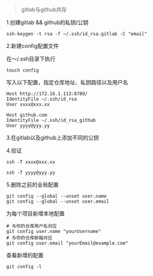 > gitlab与github共存

1.创建gitlab && github的私钥/公钥
```shell
ssh-keygen -t rsa -f ~/.ssh/id_rsa.gitlab -C "email"
```

2.新建config配置文件

在～/.ssh目录下执行
```shell
touch config
```
写入以下配置，指定仓库地址、私钥路径以及用户名
```shell
Host http://172.16.1.113:8789/
IdentityFile ~/.ssh/id_rsa
User xxxx@xxx.xx

Host github.com
IdentityFile ~/.ssh/id_rsa_github
User yyyy@yyy.yy
```

3.在gitlab以及github上添加不同的公钥

4.验证
```shell
ssh -T xxxx@xxx.xx

ssh -T yyyy@yyy.yy
```

5.删除之前的全局配置
```shell
git config --global --unset user.name
git config --global --unset user.email
```

为每个项目新增本地配置
```shell
# 与你的仓库用户名对应
git config user.name "yourUsername"
# 与你的仓库邮箱对应
git config user.email "yourEmail@example.com"
```

查看新增的配置
```shell
git config -l
```
